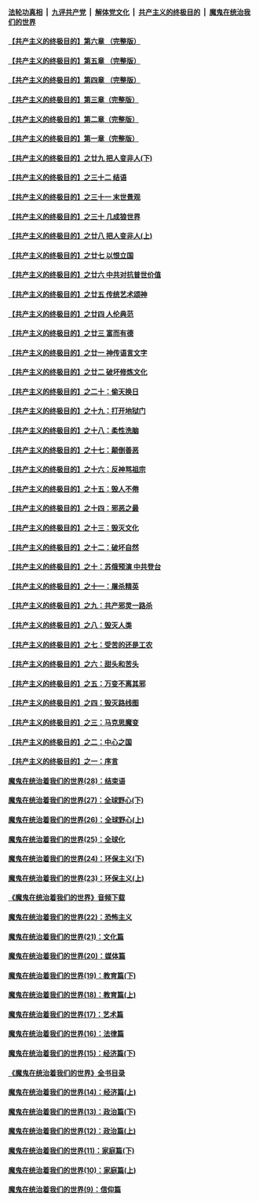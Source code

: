 ####  [法轮功真相](../../../../basic/blob/master/README.md?t=06280731) &nbsp;|&nbsp; [九评共产党](../../../../9ping.md/blob/master/README.md?t=06280731) &nbsp;|&nbsp; [解体党文化](../../../../jtdwh.md/blob/master/README.md?t=06280731)  &nbsp;|&nbsp; [共产主义的终极目的](../../../../gczydzjmd.md/blob/master/README.md?t=06280731) &nbsp;|&nbsp; [魔鬼在统治我们的世界](../../../../mgztzwmdsj.md/blob/master/README.md?t=06280731) 

#### [【共产主义的终极目的】第六章 （完整版）](../pages/nsc422/n11428913.md?t=06280731) 

#### [【共产主义的终极目的】第五章 （完整版）](../pages/nsc422/n11428912.md?t=06280731) 

#### [【共产主义的终极目的】第四章 （完整版）](../pages/nsc422/n11428907.md?t=06280731) 

#### [【共产主义的终极目的】第三章（完整版）](../pages/nsc422/n11428848.md?t=06280731) 

#### [【共产主义的终极目的】第二章（完整版）](../pages/nsc422/n11428831.md?t=06280731) 

#### [【共产主义的终极目的】第一章（完整版）](../pages/nsc422/n11417651.md?t=06280731) 

#### [【共产主义的终极目的】之廿九 把人变非人(下)](../pages/nsc422/n11344140.md?t=06280731) 

#### [【共产主义的终极目的】之三十二 结语](../pages/nsc422/n11360535.md?t=06280731) 

#### [【共产主义的终极目的】之三十一 末世景观](../pages/nsc422/n11351129.md?t=06280731) 

#### [【共产主义的终极目的】之三十 几成狼世界](../pages/nsc422/n11348280.md?t=06280731) 

#### [【共产主义的终极目的】之廿八 把人变非人(上)](../pages/nsc422/n11340492.md?t=06280731) 

#### [【共产主义的终极目的】之廿七 以恨立国](../pages/nsc422/n11336944.md?t=06280731) 

#### [【共产主义的终极目的】之廿六 中共对抗普世价值](../pages/nsc422/n11324785.md?t=06280731) 

#### [【共产主义的终极目的】之廿五 传统艺术颂神](../pages/nsc422/n11296396.md?t=06280731) 

#### [【共产主义的终极目的】之廿四 人伦典范](../pages/nsc422/n11296397.md?t=06280731) 

#### [【共产主义的终极目的】之廿三 富而有德](../pages/nsc422/n11283598.md?t=06280731) 

#### [【共产主义的终极目的】之廿一 神传语言文字](../pages/nsc422/n11263265.md?t=06280731) 

#### [【共产主义的终极目的】之廿二 破坏修炼文化](../pages/nsc422/n11245728.md?t=06280731) 

#### [【共产主义的终极目的】之二十：偷天换日](../pages/nsc422/n11238846.md?t=06280731) 

#### [【共产主义的终极目的】之十九：打开地狱门](../pages/nsc422/n11206376.md?t=06280731) 

#### [【共产主义的终极目的】之十八：柔性洗脑](../pages/nsc422/n11199994.md?t=06280731) 

#### [【共产主义的终极目的】之十七：颠倒善恶](../pages/nsc422/n11179782.md?t=06280731) 

#### [【共产主义的终极目的】之十六：反神骂祖宗](../pages/nsc422/n11166798.md?t=06280731) 

#### [【共产主义的终极目的】之十五：毁人不倦](../pages/nsc422/n11166792.md?t=06280731) 

#### [【共产主义的终极目的】之十四：邪恶之最](../pages/nsc422/n11150249.md?t=06280731) 

#### [【共产主义的终极目的】之十三：毁灭文化](../pages/nsc422/n11135227.md?t=06280731) 

#### [【共产主义的终极目的】之十二：破坏自然](../pages/nsc422/n11135214.md?t=06280731) 

#### [【共产主义的终极目的】之十：苏俄预演 中共登台](../pages/nsc422/n11118424.md?t=06280731) 

#### [【共产主义的终极目的】之十一：屠杀精英](../pages/nsc422/n11118442.md?t=06280731) 

#### [【共产主义的终极目的】之九：共产邪灵一路杀](../pages/nsc422/n11114139.md?t=06280731) 

#### [【共产主义的终极目的】之八：毁灭人类](../pages/nsc422/n11108503.md?t=06280731) 

#### [【共产主义的终极目的】之七：受苦的还是工农](../pages/nsc422/n11101809.md?t=06280731) 

#### [【共产主义的终极目的】之六：甜头和苦头](../pages/nsc422/n11096971.md?t=06280731) 

#### [【共产主义的终极目的】之五：万变不离其邪](../pages/nsc422/n11091285.md?t=06280731) 

#### [【共产主义的终极目的】之四：毁灭路线图](../pages/nsc422/n11086284.md?t=06280731) 

#### [【共产主义的终极目的】之三：马克思魔变](../pages/nsc422/n11061941.md?t=06280731) 

#### [【共产主义的终极目的】之二：中心之国](../pages/nsc422/n11047728.md?t=06280731) 

#### [【共产主义的终极目的】之一：序言](../pages/nsc422/n11086077.md?t=06280731) 

#### [魔鬼在统治着我们的世界(28)：结束语](../pages/nsc422/n10936246.md?t=06280731) 

#### [魔鬼在统治着我们的世界(27)：全球野心(下)](../pages/nsc422/n10928319.md?t=06280731) 

#### [魔鬼在统治着我们的世界(26)：全球野心(上)](../pages/nsc422/n10900318.md?t=06280731) 

#### [魔鬼在统治着我们的世界(25)：全球化](../pages/nsc422/n10788205.md?t=06280731) 

#### [魔鬼在统治着我们的世界(24)：环保主义(下)](../pages/nsc422/n10695307.md?t=06280731) 

#### [魔鬼在统治着我们的世界(23)：环保主义(上)](../pages/nsc422/n10688613.md?t=06280731) 

#### [《魔鬼在统治着我们的世界》音频下载](../pages/nsc422/n10635553.md?t=06280731) 

#### [魔鬼在统治着我们的世界(22)：恐怖主义](../pages/nsc422/n10614727.md?t=06280731) 

#### [魔鬼在统治着我们的世界(21)：文化篇](../pages/nsc422/n10597706.md?t=06280731) 

#### [魔鬼在统治着我们的世界(20)：媒体篇](../pages/nsc422/n10586579.md?t=06280731) 

#### [魔鬼在统治着我们的世界(19)：教育篇(下)](../pages/nsc422/n10564808.md?t=06280731) 

#### [魔鬼在统治着我们的世界(18)：教育篇(上)](../pages/nsc422/n10526970.md?t=06280731) 

#### [魔鬼在统治着我们的世界(17)：艺术篇](../pages/nsc422/n10499093.md?t=06280731) 

#### [魔鬼在统治着我们的世界(16)：法律篇](../pages/nsc422/n10485969.md?t=06280731) 

#### [魔鬼在统治着我们的世界(15)：经济篇(下)](../pages/nsc422/n10469975.md?t=06280731) 

#### [《魔鬼在统治着我们的世界》全书目录](../pages/nsc422/n10464261.md?t=06280731) 

#### [魔鬼在统治着我们的世界(14)：经济篇(上)](../pages/nsc422/n10457370.md?t=06280731) 

#### [魔鬼在统治着我们的世界(13)：政治篇(下)](../pages/nsc422/n10448270.md?t=06280731) 

#### [魔鬼在统治着我们的世界(12)：政治篇(上)](../pages/nsc422/n10444576.md?t=06280731) 

#### [魔鬼在统治着我们的世界(11)：家庭篇(下)](../pages/nsc422/n10440961.md?t=06280731) 

#### [魔鬼在统治着我们的世界(10)：家庭篇(上)](../pages/nsc422/n10435448.md?t=06280731) 

#### [魔鬼在统治着我们的世界(9)：信仰篇](../pages/nsc422/n10432159.md?t=06280731) 

